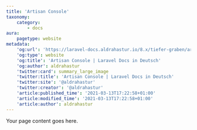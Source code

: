 ```yaml
---
title: 'Artisan Console'
taxonomy:
    category:
        - docs
aura:
    pagetype: website
metadata:
    'og:url': 'https://laravel-docs.aldrahastur.io/8.x/tiefer-graben/artisan-console'
    'og:type': website
    'og:title': 'Artisan Console | Laravel Docs in Deutsch'
    'og:author': aldrahastur
    'twitter:card': summary_large_image
    'twitter:title': 'Artisan Console | Laravel Docs in Deutsch'
    'twitter:site': '@aldrahastur'
    'twitter:creator': '@aldrahastur'
    'article:published_time': '2021-03-13T17:22:58+01:00'
    'article:modified_time': '2021-03-13T17:22:58+01:00'
    'article:author': aldrahastur
---
```


Your page content goes here.